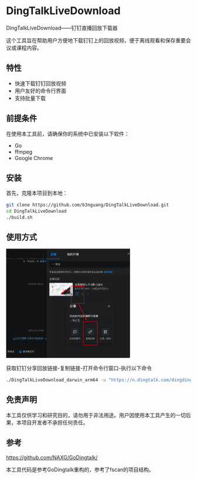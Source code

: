 # DingTalkLiveDownload
DingTalkLiveDownload——钉钉直播回放下载器

这个工具旨在帮助用户方便地下载钉钉上的回放视频，便于离线观看和保存重要会议或课程内容。

## 特性

- 快速下载钉钉回放视频
- 用户友好的命令行界面
- 支持批量下载

## 前提条件

在使用本工具前，请确保你的系统中已安装以下软件：

- Go
- ffmpeg
- Google Chrome

## 安装

首先，克隆本项目到本地：

```bash
git clone https://github.com/b3nguang/DingTalkLiveDownload.git
cd DingTalkLiveDownload
./build.sh
```

## 使用方式

<img src="assets/image-20240702154446402.png" alt="image-20240702154446402" style="zoom:33%;" />

获取钉钉分享回放链接-复制链接-打开命令行窗口-执行以下命令

```bash
./DingTalkLiveDownload_darwin_arm64 -u "https://n.dingtalk.com/dingding/live-room/index.html?roomId=xxx&liveUuid=xxx"
```

## 免责声明

本工具仅供学习和研究目的，请勿用于非法用途。用户因使用本工具产生的一切后果，本项目开发者不承担任何责任。

## 参考

https://github.com/NAXG/GoDingtalk/

本工具代码是参考GoDingtalk重构的，参考了fscan的项目结构。